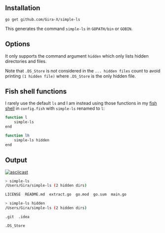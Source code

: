 ## Installation

`go get github.com/Gira-X/simple-ls`

This generates the command `simple-ls` in `GOPATH/bin` or `GOBIN`.

## Options

It only supports the command argument `hidden` which only lists hidden directories and files.

Note that `.DS_Store` is not considered in the `... hidden files` count to avoid printing
`(1 hidden file)` where `.DS_Store` is the only hidden file.

## Fish shell functions

I rarely use the default `ls` and I am instead using those functions in my 
[fish shell](https://fishshell.com/)
in `config.fish` with `simple-ls` renamed to `l`:

```bash
function l
	simple-ls
end

function lh
	simple-ls hidden
end
```

## Output

[![asciicast](https://asciinema.org/a/360030.svg)](https://asciinema.org/a/360030)

```bash
> simple-ls
/Users/Gira/simple-ls (2 hidden dirs)

LICENSE  README.md  extract.go  go.mod  go.sum  main.go
```

```bash
> simple-ls hidden
/Users/Gira/simple-ls (2 hidden dirs)

.git  .idea

.DS_Store
```
